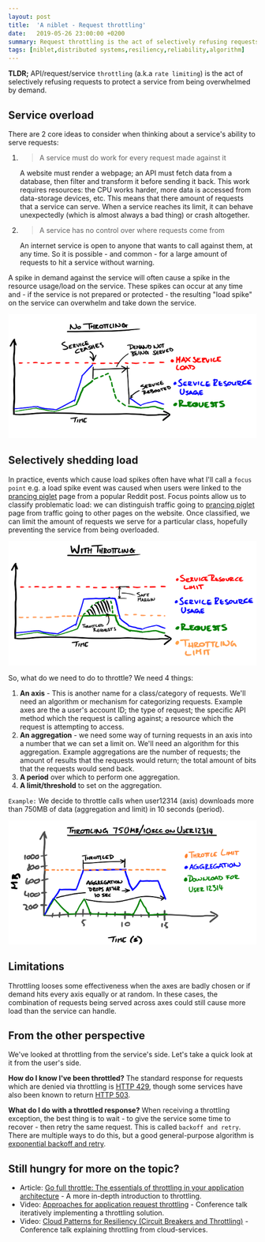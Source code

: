 ```yaml
---
layout: post
title:  'A niblet - Request throttling'
date:   2019-05-26 23:00:00 +0200
summary: Request throttling is the act of selectively refusing requests to protect a system from being overwhelmed by demand.
tags: [niblet,distributed systems,resiliency,reliability,algorithm]
---
```


**TLDR;** API/request/service `throttling` (a.k.a `rate limiting`) is the act of selectively refusing requests to protect a service from being overwhelmed by demand.

## Service overload

There are 2 core ideas to consider when thinking about a service's ability to serve requests:

1. > A service must do work for every request made against it

    A website must render a webpage; an API must fetch data from a database, then filter and transform it before sending it back. This work requires resources: the CPU works harder, more data is accessed from data-storage devices, etc. This means that there amount of requests that a service can serve. When a service reaches its limit, it can behave unexpectedly (which is almost always a bad thing) or crash altogether.
2. > A service has no control over where requests come from
   
    An internet service is open to anyone that wants to call against them, at any time. So it is possible - and common - for a large amount of requests to hit a service without warning.

A spike in demand against the service will often cause a spike in the resource usage/load on the service. These spikes can occur at any time and - if the service is not prepared or protected - the resulting "load spike" on the service can overwhelm and take down the service.

<img src="/assets/niblet-throttling-without-throttling.png" alt="without-throttling">

## Selectively shedding load

In practice, events which cause load spikes often have what I'll call a `focus point` e.g. a load spike event was caused when users were linked to the [prancing piglet][piglet] page from a popular Reddit post. Focus points allow us to classify problematic load: we can distinguish traffic going to [prancing piglet][piglet] page from traffic going to other pages on the website. Once classified, we can limit the amount of requests we serve for a particular class, hopefully preventing the service from being overloaded.

[piglet]: https://imgur.com/gallery/FsKMWiJ
<img src="/assets/niblet-throttling-with-throttling.png" alt="with-throttling">

So, what do we need to do to throttle? We need 4 things:

1. **An axis** - This is another name for a class/category of requests. We'll need an algorithm or mechanism for categorizing requests. Example axes are the a user's account ID; the type of request; the specific API method which the request is calling against; a resource which the request is attempting to access. 
2. **An aggregation** - we need some way of turning requests in an axis into a number that we can set a limit on. We'll need an algorithm for this aggregation. Example aggregations are the number of requests; the amount of results that the requests would return; the total amount of bits that the requests would send back.
3. **A period** over which to perform one aggregation. 
4. **A limit/threshold** to set on the aggregation.

`Example:` We decide to throttle calls when user12314 (axis) downloads more than 750MB of data (aggregation and limit) in 10 seconds (period).

<img src="/assets/niblet-throttling-example.png" alt="with-throttling">


## Limitations

Throttling looses some effectiveness when the axes are badly chosen or if demand hits every axis equally or at random. In these cases, the combination of requests being served across axes could still cause more load than the service can handle.

## From the other perspective

We've looked at throttling from the service's side. Let's take a quick look at it from the user's side.

**How do I know I've been throttled?** The standard response for requests which are denied via throttling is [HTTP 429](https://www.httpstatusgoats.net/429), though some services have also been known to return [HTTP 503](https://www.httpstatusgoats.net/503). 

**What do I do with a throttled response?** When receiving a throttling exception, the best thing is to wait - to give the service some time to recover - then retry the same request. This is called `backoff and retry`. There are multiple ways to do this, but a good general-purpose algorithm is [exponential backoff and retry](https://cloud.google.com/storage/docs/exponential-backoff).

## Still hungry for more on the topic?

 - Article: [Go full throttle: The essentials of throttling in your application architecture](https://developer.ibm.com/articles/mw-1705-phillips/) - A more in-depth introduction to throttling.
 - Video: [Approaches for application request throttling](https://www.youtube.com/watch?v=Q53eR7mFsRo) - Conference talk iteratively implementing a throttling solution.
 - Video: [Cloud Patterns for Resiliency (Circuit Breakers and Throttling)](https://youtu.be/yVnVY2HPVsI?t=1409) - Conference talk explaining throttling from cloud-services.